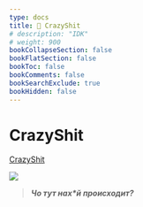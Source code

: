 ```yaml
---
type: docs
title: 🔷 CrazyShit
# description: "IDK"
# weight: 900
bookCollapseSection: false
bookFlatSection: false
bookToc: false
bookComments: false
bookSearchExclude: true
bookHidden: false
---
```


# CrazyShit

[CrazyShit](https://crazyshit.com/?nt)

![](@img/crazyshit-screenshot.jpg)

> _**Чо тут нах\*й происходит?**_

